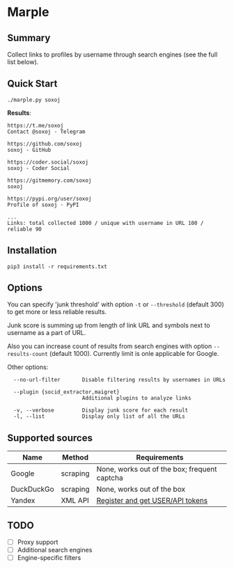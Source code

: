 # Marple

## Summary

Collect links to profiles by username through search engines (see the full list below).

## Quick Start

```
./marple.py soxoj
```

**Results**:
```
https://t.me/soxoj
Contact @soxoj - Telegram

https://github.com/soxoj
soxoj - GitHub

https://coder.social/soxoj
soxoj - Coder Social

https://gitmemory.com/soxoj
soxoj

https://pypi.org/user/soxoj
Profile of soxoj · PyPI

...
Links: total collected 1000 / unique with username in URL 100 / reliable 90
```

## Installation

```
pip3 install -r requirements.txt
```

## Options

You can specify 'junk threshold' with option `-t` or `--threshold` (default 300) to get more or less reliable results.

Junk score is summing up from length of link URL and symbols next to username as a part of URL. 

Also you can increase count of results from search engines with option `--results-count` (default 1000). Currently limit is onle applicable for Google.

Other options:
```
  --no-url-filter       Disable filtering results by usernames in URLs

  --plugin {socid_extractor,maigret}
                        Additional plugins to analyze links

  -v, --verbose         Display junk score for each result
  -l, --list            Display only list of all the URLs
```

## Supported sources

| Name                | Method                                | Requirements      |
| ------------------- | --------------------------------------| ----------------- |
| Google              | scraping                              | None, works out of the box; frequent captcha  |
| DuckDuckGo          | scraping                              | None, works out of the box                    |
| Yandex              | XML API                               | [Register and get USER/API tokens](https://github.com/fluquid/yandex-search)   |

## TODO

- [ ] Proxy support
- [ ] Additional search engines
- [ ] Engine-specific filters
